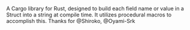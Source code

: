 A Cargo library for Rust, designed to build each field name or value in a Struct into a string at compile time. It utilizes procedural macros to accomplish this.
Thanks for @Shiroko, @Oyami-Srk
